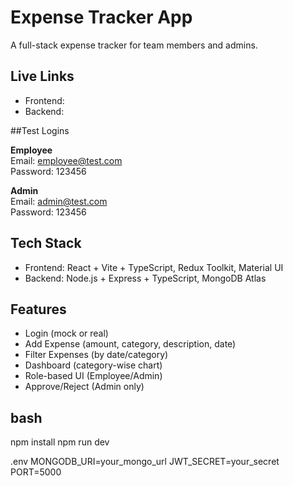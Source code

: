 # Expense Tracker App

A full-stack expense tracker for team members and admins.

## Live Links

- Frontend:   
- Backend: 

##Test Logins

**Employee**  
Email: employee@test.com  
Password: 123456

**Admin**  
Email: admin@test.com  
Password: 123456

## Tech Stack

- Frontend: React + Vite + TypeScript, Redux Toolkit, Material UI
- Backend: Node.js + Express + TypeScript, MongoDB Atlas

## Features
- Login (mock or real)
- Add Expense (amount, category, description, date)
- Filter Expenses (by date/category)
- Dashboard (category-wise chart)
- Role-based UI (Employee/Admin)
- Approve/Reject (Admin only)

## bash 
npm install
npm run dev

.env
MONGODB_URI=your_mongo_url
JWT_SECRET=your_secret
PORT=5000

